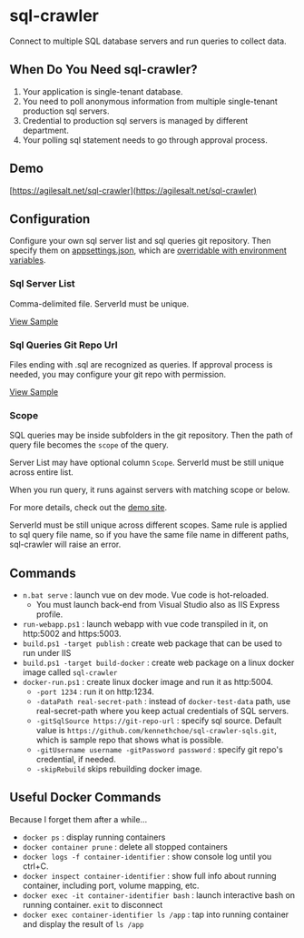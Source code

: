 # sql-crawler

Connect to multiple SQL database servers and run queries to collect data.

## When Do You Need sql-crawler?

1. Your application is single-tenant database.
2. You need to poll anonymous information from multiple single-tenant production sql servers.
3. Credential to production sql servers is managed by different department.
4. Your polling sql statement needs to go through approval process.

## Demo

[https://agilesalt.net/sql-crawler](https://agilesalt.net/sql-crawler)

## Configuration

Configure your own sql server list and sql queries git repository. Then specify them on [appsettings.json](src/SqlCrawler.Web/appsettings.json), which are [overridable with environment variables](https://docs.microsoft.com/en-us/aspnet/core/fundamentals/configuration/?view=aspnetcore-3.1#environment-variables).

### Sql Server List

Comma-delimited file. ServerId must be unique.

[View Sample](src/SqlCrawler.Web/data/sql-credentials.csv)

### Sql Queries Git Repo Url

Files ending with .sql are recognized as queries.
If approval process is needed, you may configure your git repo with permission.

[View Sample](https://github.com/kennethchoe/sql-crawler-sqls)

### Scope

SQL queries may be inside subfolders in the git repository. Then the path of query file becomes the `scope` of the query.

Server List may have optional column `Scope`. ServerId must be still unique across entire list.

When you run query, it runs against servers with matching scope or below.

For more details, check out the [demo site](https://agilesalt.net/sql-crawler).

ServerId must be still unique across different scopes. Same rule is applied to sql query file name, so if you have the same file name in different paths, sql-crawler will raise an error.

## Commands

* `n.bat serve` : launch vue on dev mode. Vue code is hot-reloaded.
  * You must launch back-end from Visual Studio also as IIS Express profile.
* `run-webapp.ps1` : launch webapp with vue code transpiled in it, on http:5002 and https:5003.
* `build.ps1 -target publish` : create web package that can be used to run under IIS
* `build.ps1 -target build-docker` : create web package on a linux docker image called `sql-crawler`
* `docker-run.ps1` : create linux docker image and run it as http:5004.
    *  `-port 1234` : run it on http:1234.
    *  `-dataPath real-secret-path` : instead of `docker-test-data` path, use real-secret-path where you keep actual credentials of SQL servers.
    *  `-gitSqlSource https://git-repo-url` : specify sql source. Default value is `https://github.com/kennethchoe/sql-crawler-sqls.git`, which is sample repo that shows what is possible.
    *  `-gitUsername username -gitPassword password`  : specify git repo's credential, if needed.
    *  `-skipRebuild` skips rebuilding docker image.

## Useful Docker Commands

Because I forget them after a while...

* `docker ps` : display running containers
* `docker container prune` : delete all stopped containers
* `docker logs -f container-identifier` : show console log until you ctrl+C.
* `docker inspect container-identifier` : show full info about running container, including port, volume mapping, etc.
* `docker exec -it container-identifier bash` : launch interactive bash on running container. `exit` to disconnect
* `docker exec container-identifier ls /app` : tap into running container and display the result of `ls /app`
